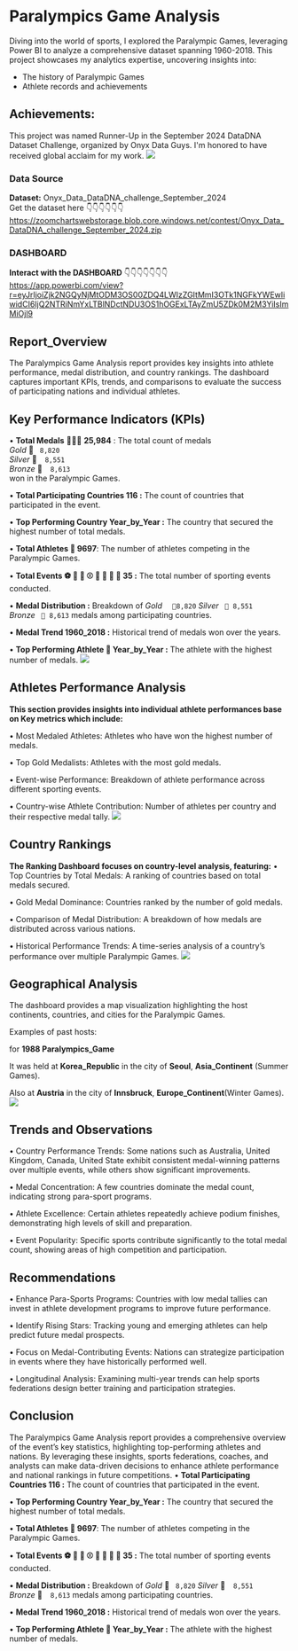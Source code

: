 
# __Paralympics Game Analysis__ 

Diving into the world of sports, I explored the Paralympic Games, leveraging Power BI to analyze a comprehensive dataset spanning 1960-2018. This project showcases my analytics expertise, uncovering insights into:


- The history of Paralympic Games
- Athlete records and achievements
  
## __Achievements:__

This project was named Runner-Up in the September 2024 DataDNA Dataset Challenge, organized by Onyx Data Guys. I'm honored to have received global acclaim for my work.
![](https://github.com/Marvelous-Ogungbile/Paralympics-Game-Analysis/blob/main/image_20240930_0900391412e6b4-cc22-49e6-83ce-4e57953465f8.jpg)

### __Data Source__
__Dataset:__ Onyx_Data_DataDNA_challenge_September_2024  
Get the dataset here 👇👇👇👇👇👇  
https://zoomchartswebstorage.blob.core.windows.net/contest/Onyx_Data_DataDNA_challenge_September_2024.zip

### __DASHBOARD__
__Interact with the DASHBOARD__ 👇👇👇👇👇👇👇  
https://app.powerbi.com/view?r=eyJrIjoiZjk2NGQyNjMtODM3OS00ZDQ4LWIzZGItMmI3OTk1NGFkYWEwIiwidCI6IjQ2NTRiNmYxLTBlNDctNDU3OS1hOGExLTAyZmU5ZDk0M2M3YiIsImMiOjl9


## __Report_Overview__
The Paralympics Game Analysis report provides key insights into athlete performance, medal distribution, and country rankings. The dashboard captures important KPIs, trends, and comparisons to evaluate the success of participating nations and individual athletes.
## Key Performance Indicators (KPIs)
•	__Total Medals__ 🥇🥈🥉 __25,984__  :  The total count of medals  
  *Gold*  🥇  ` 8,820`     
*Silver* 🥈`  8,551`   
 *Bronze* 🥉`  8,613`  
  won in the Paralympic Games.

•	__Total Participating Countries 116 :__  The count of countries that participated in the event.

•	__Top Performing Country Year_by_Year :__  The country that secured the highest number of total medals.

•	__Total Athletes  🏃 9697__: The number of athletes competing in the Paralympic Games.


•	__Total Events ⚽️ 🏀 🏈 ⚾️ 🎾 🏐 🏉 🎱 35 :__ The total number of sporting events conducted.

•	__Medal Distribution :__ Breakdown of   *Gold*   `  🥇8,820`     *Silver* ` 🥈 8,551`   
 *Bronze* ` 🥉 8,613`   medals among participating countries.

•	__Medal Trend 1960_2018  :__ Historical trend of medals won over the years.

•	__Top Performing Athlete 🏃 Year_by_Year :__ The athlete with the highest number of medals.
![](https://github.com/Marvelous-Ogungbile/Paralympics-Game-Analysis/blob/main/Picture1y.png)


## __Athletes Performance Analysis__
__This section provides insights into individual athlete performances base on Key metrics which include:__

•	Most Medaled Athletes: Athletes who have won the highest number of medals.

•	Top Gold Medalists: Athletes with the most gold medals.

•	Event-wise Performance: Breakdown of athlete performance across different sporting events.

•	Country-wise Athlete Contribution: Number of athletes per country and their respective medal tally.
![](https://github.com/Marvelous-Ogungbile/Paralympics-Game-Analysis/blob/main/Dashboard%20_Athletes.png)


## __Country Rankings__
__The Ranking Dashboard focuses on country-level analysis, featuring:__
•	Top Countries by Total Medals: A ranking of countries based on total medals secured.

•	Gold Medal Dominance: Countries ranked by the number of gold medals.

•	Comparison of Medal Distribution: A breakdown of how medals are distributed across various nations.

•	Historical Performance Trends: A time-series analysis of a country’s performance over multiple Paralympic Games.
![](https://github.com/Marvelous-Ogungbile/Paralympics-Game-Analysis/blob/main/Ranking_Table.png)


## __Geographical Analysis__

The dashboard provides a map visualization highlighting the host continents, countries, and cities for the Paralympic Games.

Examples of past hosts: 

for __1988 Paralympics_Game__

It was held at __Korea_Republic__ in the city of __Seoul__, __Asia_Continent__ (Summer Games).

Also at __Austria__  in the city of __Innsbruck__,  __Europe_Continent__(Winter Games).
![](https://github.com/Marvelous-Ogungbile/Paralympics-Game-Analysis/blob/main/Geograhical%20Analysis.png)

## __Trends and Observations__
•	Country Performance Trends: Some nations such as Australia, United Kingdom, Canada, United State exhibit consistent medal-winning patterns over multiple events, while others show significant improvements.

•	Medal Concentration: A few countries dominate the medal count, indicating strong para-sport programs.

•	Athlete Excellence: Certain athletes repeatedly achieve podium finishes, demonstrating high levels of skill and preparation.

•	Event Popularity: Specific sports contribute significantly to the total medal count, showing areas of high competition and participation.


## __Recommendations__
•	Enhance Para-Sports Programs: Countries with low medal tallies can invest in athlete development programs to improve future performance.

•	Identify Rising Stars: Tracking young and emerging athletes can help predict future medal prospects.

•	Focus on Medal-Contributing Events: Nations can strategize participation in events where they have historically performed well.

•	Longitudinal Analysis: Examining multi-year trends can help sports federations design better training and participation strategies.


## __Conclusion__
The Paralympics Game Analysis report provides a comprehensive overview of the event’s key statistics, highlighting top-performing athletes and nations. By leveraging these insights, sports federations, coaches, and analysts can make data-driven decisions to enhance athlete performance and national rankings in future competitions.
•	__Total Participating Countries 116 :__  The count of countries that participated in the event.

•	__Top Performing Country Year_by_Year :__  The country that secured the highest number of total medals.

•	__Total Athletes  🏃 9697__: The number of athletes competing in the Paralympic Games.


•	__Total Events ⚽️ 🏀 🏈 ⚾️ 🎾 🏐 🏉 🎱 35 :__ The total number of sporting events conducted.

•	__Medal Distribution :__ Breakdown of   *Gold*  🥇  ` 8,820`     *Silver* 🥈`  8,551`   
 *Bronze* 🥉`  8,613`   medals among participating countries.

•	__Medal Trend 1960_2018  :__ Historical trend of medals won over the years.

•	__Top Performing Athlete 🏃 Year_by_Year :__ The athlete with the highest number of medals.
